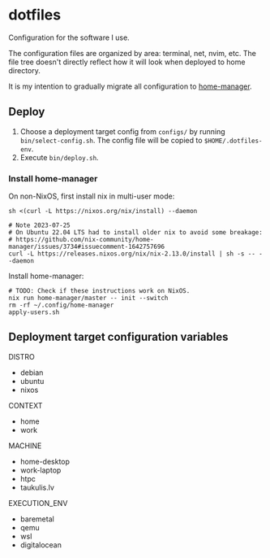 # dotfiles

Configuration for the software I use.

The configuration files are organized by area: terminal, net, nvim, etc.
The file tree doesn't directly reflect how it will look when deployed to home directory.

It is my intention to gradually migrate all configuration to
[home-manager](https://github.com/nix-community/home-manager).

## Deploy

1. Choose a deployment target config from `configs/` by running `bin/select-config.sh`.
   The config file will be copied to `$HOME/.dotfiles-env`.
2. Execute `bin/deploy.sh`.

### Install home-manager

On non-NixOS, first install nix in multi-user mode:
``` shell
sh <(curl -L https://nixos.org/nix/install) --daemon

# Note 2023-07-25
# On Ubuntu 22.04 LTS had to install older nix to avoid some breakage:
# https://github.com/nix-community/home-manager/issues/3734#issuecomment-1642757696
curl -L https://releases.nixos.org/nix/nix-2.13.0/install | sh -s -- --daemon
```

Install home-manager:
``` shell
# TODO: Check if these instructions work on NixOS.
nix run home-manager/master -- init --switch
rm -rf ~/.config/home-manager
apply-users.sh
```

## Deployment target configuration variables

DISTRO

* debian
* ubuntu
* nixos

CONTEXT

* home
* work

MACHINE

* home-desktop
* work-laptop
* htpc
* taukulis.lv

EXECUTION_ENV

* baremetal
* qemu
* wsl
* digitalocean
